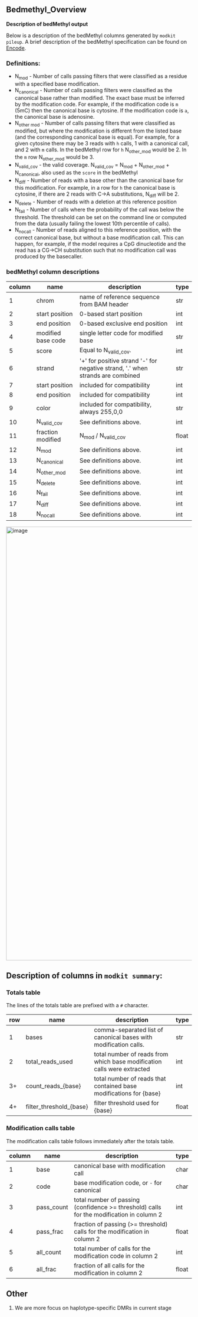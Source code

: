 ## Bedmethyl_Overview
**Description of bedMethyl output**

Below is a description of the bedMethyl columns generated by `modkit pileup`. A brief description of the
bedMethyl specification can be found on [Encode](https://www.encodeproject.org/data-standards/wgbs/).

### Definitions:

* N<sub>mod</sub> - Number of calls passing filters that were classified as a residue with a specified base modification.
* N<sub>canonical</sub> - Number of calls passing filters were classified as the canonical base rather than modified. The
exact base must be inferred by the modification code. For example, if the modification code is `m` (5mC) then
the canonical base is cytosine. If the modification code is `a`, the canonical base is adenosine.
* N<sub>other mod</sub> - Number of calls passing filters that were classified as modified, but where the modification is different from the listed base (and the corresponding canonical base is equal). For example, for a given cytosine there may be 3 reads with
`h` calls, 1 with a canonical call, and 2 with `m` calls. In the bedMethyl row for `h` N<sub>other_mod</sub> would be 2. In the
`m` row N<sub>other_mod</sub> would be 3.
* N<sub>valid_cov</sub> - the valid coverage. N<sub>valid_cov</sub> = N<sub>mod</sub> + N<sub>other_mod</sub> + N<sub>canonical</sub>, also used as the `score` in the bedMethyl
* N<sub>diff</sub> - Number of reads with a base other than the canonical base for this modification. For example, in a row
for `h` the canonical base is cytosine, if there are 2 reads with C->A substitutions, N<sub>diff</sub> will be 2.
* N<sub>delete</sub> - Number of reads with a deletion at this reference position
* N<sub>fail</sub> - Number of calls where the probability of the call was below the threshold. The threshold can be
set on the command line or computed from the data (usually failing the lowest 10th percentile of calls).
* N<sub>nocall</sub> - Number of reads aligned to this reference position, with the correct canonical base, but without a base
modification call. This can happen, for example, if the model requires a CpG dinucleotide and the read has a
CG->CH substitution such that no modification call was produced by the basecaller.

### bedMethyl column descriptions

| column | name                  | description                                                                    | type  |
|--------|-----------------------|--------------------------------------------------------------------------------|-------|
| 1      | chrom                 | name of reference sequence from BAM header                                     | str   |
| 2      | start position        | 0-based start position                                                         | int   |
| 3      | end position          | 0-based exclusive end position                                                 | int   |
| 4      | modified base code    | single letter code for modified base                                           | str   |
| 5      | score                 | Equal to N<sub>valid_cov</sub>.                                                | int   |
| 6      | strand                | '+' for positive strand '-' for negative strand, '.' when strands are combined | str   |
| 7      | start position        | included for compatibility                                                     | int   |
| 8      | end position          | included for compatibility                                                     | int   |
| 9      | color                 | included for compatibility, always 255,0,0                                     | str   |
| 10     | N<sub>valid_cov</sub> | See definitions above.                                                         | int   |
| 11     | fraction modified     | N<sub>mod</sub> / N<sub>valid_cov</sub>                                        | float |
| 12     | N<sub>mod</sub>       | See definitions above.                                                         | int   |
| 13     | N<sub>canonical</sub> | See definitions above.                                                         | int   |
| 14     | N<sub>other_mod</sub> | See definitions above.                                                         | int   |
| 15     | N<sub>delete</sub>    | See definitions above.                                                         | int   |
| 16     | N<sub>fail</sub>      | See definitions above.                                                         | int   |
| 17     | N<sub>diff</sub>      | See definitions above.                                                         | int   |
| 18     | N<sub>nocall</sub>    | See definitions above.                                                         | int   |

<img width="2478" height="1174" alt="image" src="https://github.com/user-attachments/assets/528c517c-db5e-43fc-97f5-4ea5f0d6cd1e" />

## Description of columns in `modkit summary`:
### Totals table
The lines of the totals table are prefixed with a `#` character.

| row | name                    | description                                                             | type   |
|-----|-------------------------|-------------------------------------------------------------------------|--------|
| 1   | bases                   | comma-separated list of canonical bases with modification calls.        | str    |
| 2   | total_reads_used        | total number of reads from which base modification calls were extracted | int    |
| 3+  | count_reads_{base}      | total number of reads that contained base modifications for {base}      | int    |
| 4+  | filter_threshold_{base} | filter threshold used for {base}                                        | float  |

### Modification calls table
The modification calls table follows immediately after the totals table.

| column | name       | description                                                                              | type  |
|--------|------------|------------------------------------------------------------------------------------------|-------|
| 1      | base       | canonical base with modification call                                                    | char  |
| 2      | code       | base modification code, or `-` for canonical                                             | char  |
| 3      | pass_count | total number of passing (confidence >= threshold) calls for the modification in column 2 | int   |
| 4      | pass_frac  | fraction of passing (>= threshold) calls for the modification in column 2                | float |
| 5      | all_count  | total number of calls for the modification code in column 2                              | int   |
| 6      | all_frac   | fraction of all calls for the modification in column 2                                   | float |


## Other
1. We are more focus on haplotype-specific DMRs in current stage
